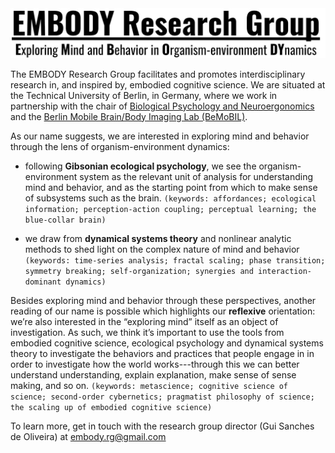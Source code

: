 <img src="/embody-logo.png" title="EMBODY Research Group logo" alt="EMBODY Research Group logo" />

The EMBODY Research Group facilitates and promotes interdisciplinary research in, and inspired by, embodied cognitive science. We are situated at the Technical University of Berlin, in Germany, where we work in partnership with the chair of [Biological Psychology and Neuroergonomics](https://www.bpn.tu-berlin.de/menue/biopsychologie_und_neuroergonomie/parameter/en/) and the [Berlin Mobile Brain/Body Imaging Lab (BeMoBIL)](https://bemobil.bpn.tu-berlin.de/). 

As our name suggests, we are interested in exploring mind and behavior through the lens of organism-environment dynamics: 

* following **Gibsonian ecological psychology**, we see the organism-environment system as the relevant unit of analysis for understanding mind and behavior, and as the starting point from which to make sense of subsystems such as the brain. 
  `(keywords: affordances; ecological information; perception-action coupling; perceptual learning; the blue-collar brain)`

* we draw from **dynamical systems theory** and nonlinear analytic methods to shed light on the complex nature of mind and behavior 
   `(keywords: time-series analysis; fractal scaling; phase transition; symmetry breaking; self-organization; synergies and interaction-dominant dynamics)`

Besides exploring mind and behavior through these perspectives, another reading of our name is possible which highlights our **reflexive** orientation: we’re also interested in the “exploring mind” itself as an object of investigation. As such, we think it’s important to use the tools from embodied cognitive science, ecological psychology and dynamical systems theory to investigate the behaviors and practices that people engage in in order to investigate how the world works---through this we can better understand understanding, explain explanation, make sense of sense making, and so on. 
   `(keywords: metascience; cognitive science of science; second-order cybernetics; pragmatist philosophy of science; the scaling up of embodied cognitive science)`

To learn more, get in touch with the research group director (Gui Sanches de Oliveira) at embody.rg@gmail.com

